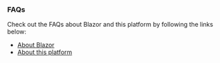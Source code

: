 ### FAQs
<p class="muted">Check out the FAQs about Blazor and this platform by following the links below:</p>

- [About Blazor](/Resources/FAQS/About-Blazor)
- [About this platform](/Resources/FAQS/About-this-Platform)